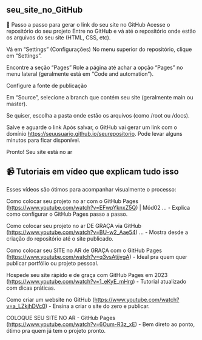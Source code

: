 ## seu_site_no_GitHub

🚀 Passo a passo para gerar o link do seu site no GitHub
Acesse o repositório do seu projeto Entre no GitHub e vá até o repositório onde estão os arquivos do seu site (HTML, CSS, etc).

Vá em “Settings” (Configurações) No menu superior do repositório, clique em “Settings”.

Encontre a seção “Pages” Role a página até achar a opção “Pages” no menu lateral (geralmente está em “Code and automation”).

Configure a fonte de publicação

Em “Source”, selecione a branch que contém seu site (geralmente main ou master).

Se quiser, escolha a pasta onde estão os arquivos (como /root ou /docs).

Salve e aguarde o link Após salvar, o GitHub vai gerar um link com o domínio https://seuusuario.github.io/seurepositorio. Pode levar alguns minutos para ficar disponível.

Pronto! Seu site está no ar

## 📹 Tutoriais em vídeo que explicam tudo isso
Esses vídeos são ótimos para acompanhar visualmente o processo:

Como colocar seu projeto no ar com o GitHub Pages (https://www.youtube.com/watch?v=EFwpYknxZ5Q) | Mód02 ... - Explica como configurar o GitHub Pages passo a passo.

Como colocar seu projeto no ar DE GRAÇA via GitHub (https://www.youtube.com/watch?v=BU-w2_Aae54) ... - Mostra desde a criação do repositório até o site publicado.

Como colocar seu SITE no AR de GRAÇA com o GitHub Pages (https://www.youtube.com/watch?v=q3vsAtijvgA) - Ideal pra quem quer publicar portfólio ou projeto pessoal.

Hospede seu site rápido e de graça com GitHub Pages em 2023 (https://www.youtube.com/watch?v=1_eKyE_mHrg) - Tutorial atualizado com dicas práticas.

Como criar um website no GitHub (https://www.youtube.com/watch?v=a_LZkjhDVc0) - Ensina a criar o site do zero e publicar.

COLOQUE SEU SITE NO AR - GitHub Pages (https://www.youtube.com/watch?v=6Oum-R3z_xE) - Bem direto ao ponto, ótimo pra quem já tem o projeto pronto.
